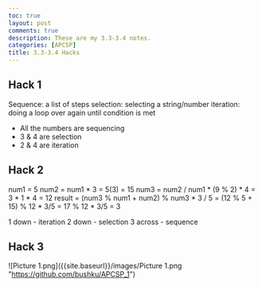 ```yaml
---
toc: true
layout: post
comments: true
description: These are my 3.3-3.4 notes.
categories: [APCSP]
title: 3.3-3.4 Hacks
---
```

## Hack 1

Sequence: a list of steps
selection: selecting a string/number
iteration: doing a loop over again until condition is met
 - All the numbers are sequencing
 - 3 & 4 are selection
 - 2 & 4 are iteration

## Hack 2
num1 = 5
num2 = num1 * 3 = 5(3) = 15
num3 = num2 / num1 * (9 % 2) * 4 = 3 * 1 * 4 = 12
result = (num3 % num1 + num2) % num3 * 3 / 5 = (12 % 5 + 15) % 12 * 3/5 = 17 % 12 * 3/5 = 3

1 down - iteration
2 down - selection
3 across - sequence

## Hack 3
![Picture 1.png]({{site.baseurl}}/images/Picture 1.png "https://github.com/bushku/APCSP_1")